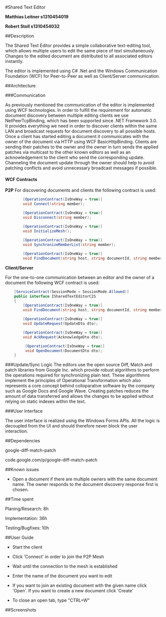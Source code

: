 ﻿#Shared Text Editor

**Matthias Leitner s1310454019**

**Robert Stoll s1310454032**

##Description

The Shared Text Editor provides a simple collaborative text-editing tool, which allows multiple users to edit the same piece of text simultaneously. Changes to the edited document are distributed to all associated editors instantly.

The editor is implemented using C# .Net and the Windows Communication Foundation (WCF) for Peer-to-Peer as well as Client/Server communication.

##Architecture


###Communication

As previously mentioned the communication of the editor is implemented using WCF technologies. In order to fulfill the requirement for automatic document discovery between multiple editing clients we use NetPeerTcpBinding, which has been supported since .NET Framework 3.0. It provides everything we need in order to discover clients within the same LAN and broadcast requests for document discovery to all possible hosts. Once a client has started editing a document it communicates with the owner of the document via HTTP using WCF BasicHttpBinding. Clients are sending their patches to the owner and the owner in turn sends the applied patches via multicast to the other known editors as well as an acknowledgement to the client who send the corresponding update. Channeling the document update through the owner should help to avoid patching conflicts and avoid unnecessary broadcast messages if possible.

#### WCF Contracts

**P2P**
For discovering documents and clients the following contract is used:
```cs
        [OperationContract(IsOneWay = true)]
        void Connect(string member);

        [OperationContract(IsOneWay = true)]
        void Disconnect(string member);

        [OperationContract(IsOneWay = true)]
        void InitializeMesh();
        
        [OperationContract(IsOneWay = true)]
        void SynchronizeMemberList(string member);

        [OperationContract(IsOneWay = true)]
        void FindDocument(string host, string documentId, string memberName);
```
**Client/Server**

For the one-to-one communication between an editor and the owner of a document the following WCF contract is used:
```cs
    [ServiceContract(SessionMode = SessionMode.Allowed)]
    public interface ISharedTextEditorC2S
    {
        [OperationContract(IsOneWay = true)]
        void FindDocument(string host, string documentId, string memberName);

        [OperationContract(IsOneWay = true)]
        void UpdateRequest(UpdateDto dto);

        [OperationContract(IsOneWay = true)]
        void AckRequest(AcknowledgeDto dto);

         [OperationContract(IsOneWay = true)]
         void OpenDocument(DocumentDto dto);
    }
```

###Update/Sync Logic
The editors use the open source Diff, Match and patch libraries from Google Inc. which provide robust algorithms to perform the operations required for synchronizing plain text. These algorithmns implement the principles of Operational Transformation which also represents a core concept behind colloparative software by the company such as Google Docs and Google Wave. Creating patches reduces the amount of data transferred and allows the changes to be applied without relying on static indexes within the text.

###User Interface

The user interface is realized using the Windows Forms APIs. All the logic is decoupled from the UI and should therefore never block the user interaction.


##Dependencies

google-diff-match-patch

code.google.com/p/google-diff-match-patch

 

##Known issues
-   Open a document if there are multiple owners with the same document name. The owner responds to the document discovery response first is chosen.

##Time spent


Planing/Research: 8h

Implementation: 36h

Testing/Bugfixes: 10h


##User Guide

- Start the client 

- Click 'Connect' in order to join the P2P Mesh

- Wait until the connection to the mesh is established

- Enter the name of the document you want to edit

- If you want to join an existing document with the given name click 'Open'. If you want to create a new document click 'Create'

- To close an open tab, type "CTRL+W"

##Screenshots





